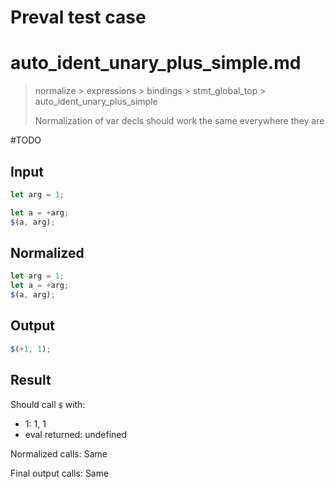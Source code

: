 # Preval test case

# auto_ident_unary_plus_simple.md

> normalize > expressions > bindings > stmt_global_top > auto_ident_unary_plus_simple
>
> Normalization of var decls should work the same everywhere they are

#TODO

## Input

`````js filename=intro
let arg = 1;

let a = +arg;
$(a, arg);
`````

## Normalized

`````js filename=intro
let arg = 1;
let a = +arg;
$(a, arg);
`````

## Output

`````js filename=intro
$(+1, 1);
`````

## Result

Should call `$` with:
 - 1: 1, 1
 - eval returned: undefined

Normalized calls: Same

Final output calls: Same
